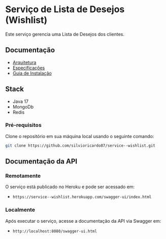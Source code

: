 # Serviço de Lista de Desejos (Wishlist)
Este serviço gerencia uma Lista de Desejos dos clientes.

## Documentação
- [Arquitetura](docs/architecture.md)
- [Especificações](docs/specifications.md)
- [Guia de Instalação](docs/installation_guide.md)

## Stack
- Java 17
- MongoDb
- Redis

### Pré-requisitos
Clone o repositório em sua máquina local usando o seguinte comando:
``` bash
git clone https://github.com/silvioricardo87/service--wishlist.git
```

## Documentação da API

### Remotamente
O serviço está publicado no Heroku e pode ser acessado em:
- `https://service--wishlist.herokuapp.com/swagger-ui/index.html`

### Localmente
Após executar o serviço, acesse a documentação da API via Swagger em:
- `http://localhost:8080/swagger-ui.html`
